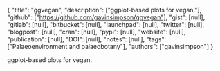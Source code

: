 {
  "title": "ggvegan",
  "description": ["ggplot-based plots for vegan."],
  "github": ["https://github.com/gavinsimpson/ggvegan"],
  "gist": [null],
  "gitlab": [null],
  "bitbucket": [null],
  "launchpad": [null],
  "twitter": [null],
  "blogpost": [null],
  "cran": [null],
  "pypi": [null],
  "website": [null],
  "publication": [null],
  "DOI": [null],
  "notes": [null],
  "tags": ["Palaeoenvironment and palaeobotany"],
  "authors": ["gavinsimpson"]
}

<!-- Generated by csv2md.R – do not edit by hand -->

ggplot-based plots for vegan.